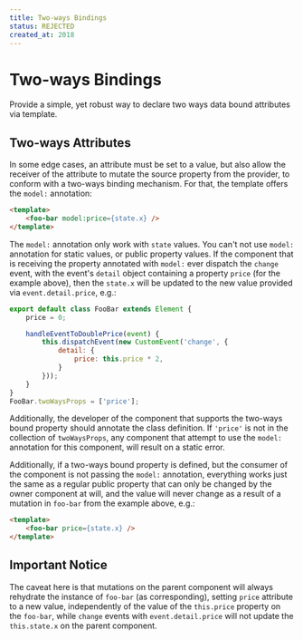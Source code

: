 ```yaml
---
title: Two-ways Bindings
status: REJECTED
created_at: 2018
---
```


# Two-ways Bindings

Provide a simple, yet robust way to declare two ways data bound attributes via template.

## Two-ways Attributes

In some edge cases, an attribute must be set to a value, but also allow the receiver of the attribute to mutate the source property from the provider, to conform with a two-ways binding mechanism. For that, the template offers the `model:` annotation:

```html
<template>
    <foo-bar model:price={state.x} />
</template>
```

The `model:` annotation only work with `state` values. You can't not use `model:` annotation for static values, or public property values. If the component that is receiving the property annotated with `model:` ever dispatch the `change` event, with the event's `detail` object containing a property `price` (for the example above), then the `state.x` will be updated to the new value provided via `event.detail.price`, e.g.:

```js
export default class FooBar extends Element {
    price = 0;

    handleEventToDoublePrice(event) {
        this.dispatchEvent(new CustomEvent('change', {
            detail: {
                price: this.price * 2,
            }
        }));
    }
}
FooBar.twoWaysProps = ['price'];
```

Additionally, the developer of the component that supports the two-ways bound property should annotate the class definition. If `'price'` is not in the collection of `twoWaysProps`, any component that attempt to use the `model:` annotation for this component, will result on a static error.

Additionally, if a two-ways bound property is defined, but the consumer of the component is not passing the `model:` annotation, everything works just the same as a regular public property that can only be changed by the owner component at will, and the value will never change as a result of a mutation in `foo-bar` from the example above, e.g.:

```html
<template>
    <foo-bar price={state.x} />
</template>
```

## Important Notice

The caveat here is that mutations on the parent component will always rehydrate the instance of `foo-bar` (as corresponding), setting `price` attribute to a new value, independently of the value of the `this.price` property on the `foo-bar`, while `change` events with `event.detail.price` will not update the `this.state.x` on the parent component.
